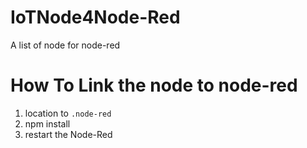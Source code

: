 # IoTNode4Node-Red
A list of node for node-red
# How To Link the node to node-red
1. location to `.node-red`
2. npm install <directory of this repo>
3. restart the Node-Red
